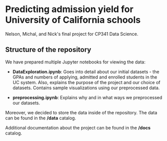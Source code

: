 # Predicting admission yield for University of California schools

Nelson, Michal, and Nick's final project for CP341 Data Science.

## Structure of the repository

We have prepared multiple Jupyter notebooks for viewing the data:

 - **DataExploration.ipynb**: Goes into detail about our initial datasets - the GPAs and numbers of applying, admitted and enrolled students in the UC system. Also, explains the purpose of the project and our choice of datasets. Contains sample visualizations using our preprocessed data.

 - **preprocessing.ipynb**: Explains why and in what ways we preprocessed our datasets. 

Moreover, we decided to store the data inside of the repository. The data can be found in the **/data** catalog.

Additional documentation about the project can be found in the **/docs** catalog.


